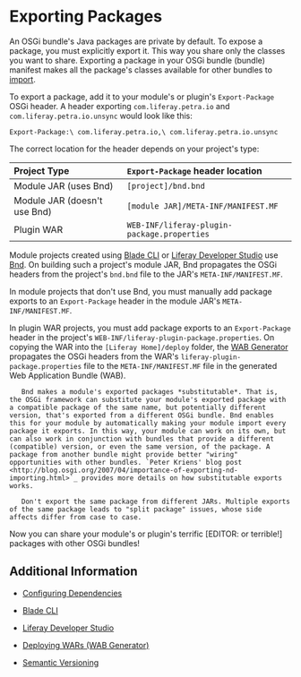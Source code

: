 # Exporting Packages

An OSGi bundle's Java packages are private by default. To expose a package, you must explicitly export it. This way you share only the classes you want to share. Exporting a package in your OSGi bundle (bundle) manifest makes all the package's classes available for other bundles to [import](./importing-packages.md).

To export a package, add it to your module's or plugin's `Export-Package` OSGi header. A header exporting `com.liferay.petra.io` and `com.liferay.petra.io.unsync` would look like this:

```properties
Export-Package:\ com.liferay.petra.io,\ com.liferay.petra.io.unsync
```

The correct location for the header depends on your project's type:

| Project Type | `Export-Package` header location |
| :----------- | :------------------------------- |
| Module JAR (uses Bnd)     | `[project]/bnd.bnd` |
| Module JAR (doesn't use Bnd) | `[module JAR]/META-INF/MANIFEST.MF` |
| Plugin WAR | `WEB-INF/liferay-plugin-package.properties` |

Module projects created using [Blade CLI](../../../developing-applications/tooling/blade-cli/generating-projects-with-blade-cli.md) or [Liferay Developer Studio](../../developing-applications/tooling/developer-studio.md) use [Bnd](http://bnd.bndtools.org/). On building such a project's module JAR, Bnd propagates the OSGi headers from the project's `bnd.bnd` file to the JAR's `META-INF/MANIFEST.MF`.

In module projects that don't use Bnd, you must manually add package exports to an `Export-Package` header in the module JAR's `META-INF/MANIFEST.MF`.

In plugin WAR projects, you must add package exports to an `Export-Package` header in the project's `WEB-INF/liferay-plugin-package.properties`. On copying the WAR into the `[Liferay Home]/deploy` folder, the [WAB Generator](../../developing-applications/reference/deploying-wars-wab-generator.md) propagates the OSGi headers from the WAR's `liferay-plugin-package.properties` file to the `META-INF/MANIFEST.MF` file in the generated Web Application Bundle (WAB).

```note::
   Bnd makes a module's exported packages *substitutable*. That is, the OSGi framework can substitute your module's exported package with a compatible package of the same name, but potentially different version, that's exported from a different OSGi bundle. Bnd enables this for your module by automatically making your module import every package it exports. In this way, your module can work on its own, but can also work in conjunction with bundles that provide a different (compatible) version, or even the same version, of the package. A package from another bundle might provide better "wiring" opportunities with other bundles. `Peter Kriens' blog post <http://blog.osgi.org/2007/04/importance-of-exporting-nd-importing.html>`_ provides more details on how substitutable exports works.
```

```important::
   Don't export the same package from different JARs. Multiple exports of the same package leads to "split package" issues, whose side affects differ from case to case.
```

Now you can share your module's or plugin's terrific [EDITOR: or terrible!] packages with other OSGi bundles!

## Additional Information

* [Configuring Dependencies](./configuring-dependencies/configuring-dependencies.md)

* [Blade CLI](../../../developing-applications/tooling/blade-cli/generating-projects-with-blade-cli.md)

* [Liferay Developer Studio](../../developing-applications/tooling/developer-studio.md)

* [Deploying WARs \(WAB Generator\)](../../developing-applications/reference/deploying-wars-wab-generator.md)

* [Semantic Versioning](./semantic-versioning.md)